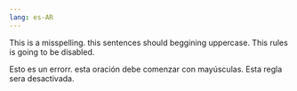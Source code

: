 ```yaml
---
lang: es-AR
---
```

This is a misspelling.
this sentences should beggining uppercase.
This rules is going to be disabled.

Esto es un errorr.
esta oración debe comenzar con mayúsculas.
Esta regla sera desactivada.
